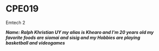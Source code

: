 # CPE019
Emtech 2

***Name: Ralph Khristian UY 
my alias is Khearo and I'm 20 years old
my favorite foods are siomai and sisig and my 
Hobbies are playing basketball and videogames***
